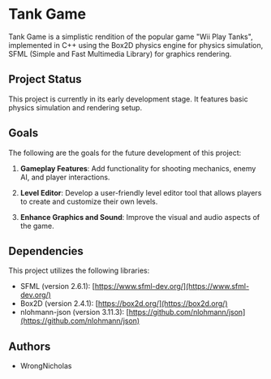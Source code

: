 # Tank Game

Tank Game is a simplistic rendition of the popular game "Wii Play Tanks", implemented in C++ using the Box2D physics engine for physics simulation, SFML (Simple and Fast Multimedia Library) for graphics rendering.

## Project Status

This project is currently in its early development stage. It features basic physics simulation and rendering setup.

## Goals

The following are the goals for the future development of this project:

1. **Gameplay Features**: Add functionality for shooting mechanics, enemy AI, and player interactions.

2. **Level Editor**: Develop a user-friendly level editor tool that allows players to create and customize their own levels.

3. **Enhance Graphics and Sound**: Improve the visual and audio aspects of the game.

## Dependencies

This project utilizes the following libraries:

- SFML (version 2.6.1): [https://www.sfml-dev.org/](https://www.sfml-dev.org/)
- Box2D (version 2.4.1): [https://box2d.org/](https://box2d.org/)
- nlohmann-json (version 3.11.3): [https://github.com/nlohmann/json](https://github.com/nlohmann/json)

## Authors

- WrongNicholas
